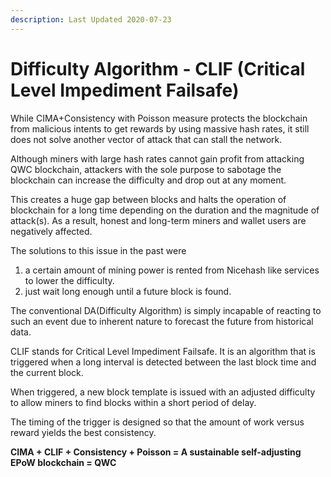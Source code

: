 ```yaml
---
description: Last Updated 2020-07-23
---
```


# Difficulty Algorithm - CLIF \(Critical Level Impediment Failsafe\)

While CIMA+Consistency with Poisson measure protects the blockchain from malicious intents to get rewards by using massive hash rates, it still does not solve another vector of attack that can stall the network.

Although miners with large hash rates cannot gain profit from attacking QWC blockchain, attackers with the sole purpose to sabotage the blockchain can increase the difficulty and drop out at any moment. 

This creates a huge gap between blocks and halts the operation of blockchain for a long time depending on the duration and the magnitude of attack\(s\). As a result, honest and long-term miners and wallet users are negatively affected.

The solutions to this issue in the past were  
1. a certain amount of mining power is rented from Nicehash like services to lower the difficulty.  
2. just wait long enough until a future block is found.

The conventional DA\(Difficulty Algorithm\) is simply incapable of reacting to such an event due to inherent nature to forecast the future from historical data. 

CLIF stands for Critical Level Impediment Failsafe. It is an algorithm that is triggered when a long interval is detected between the last block time and the current block.

When triggered, a new block template is issued with an adjusted difficulty to allow miners to find blocks within a short period of delay.

The timing of the trigger is designed so that the amount of work versus reward yields the best consistency. 

**CIMA + CLIF + Consistency + Poisson = A sustainable self-adjusting EPoW blockchain = QWC**

